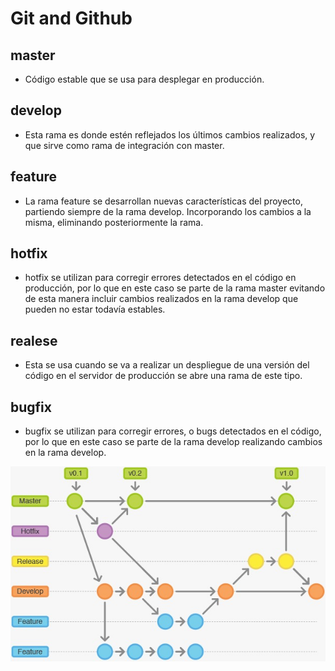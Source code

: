 # Git and Github

## master

- Código estable que se usa para desplegar en producción.

## develop

- Esta rama es donde estén reflejados los últimos cambios realizados, y que sirve como rama de integración con master.

## feature

- La rama feature se desarrollan nuevas características del proyecto, partiendo siempre de la rama develop. Incorporando los cambios a la misma, eliminando posteriormente la rama.

## hotfix

- hotfix se utilizan para corregir errores detectados en el código en producción, por lo que en este caso se parte de la rama master evitando de esta manera incluir cambios realizados en la rama develop que pueden no estar todavía estables.

## realese

- Esta se usa cuando se va a realizar un despliegue de una versión del código en el servidor de producción se abre una rama de este tipo.

## bugfix

- bugfix se utilizan para corregir errores, o bugs detectados en el código, por lo que en este caso se parte de la rama develop realizando cambios en la rama develop.

![Grafico](./git-branch.png)
